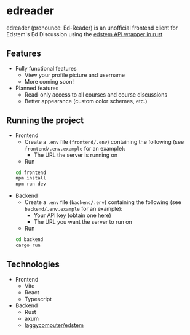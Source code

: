 # edreader

edreader (pronounce: Ed-Reader) is an unofficial frontend client for Edstem's Ed Discussion using the [edstem API wrapper in rust](https://github.com/laggycomputer/edstem)

## Features
- Fully functional features
    - View your profile picture and username
    - More coming soon!
- Planned features
    - Read-only access to all courses and course discussions
    - Better appearance (custom color schemes, etc.)

## Running the project
- Frontend
    - Create a `.env` file (`frontend/.env`) containing the following (see `frontend/.env.example` for an example):
        - The URL the server is running on
    - Run
    ```sh
    cd frontend
    npm install
    npm run dev
    ```
- Backend
    - Create a `.env` file (`backend/.env`) containing the following (see `backend/.env.example` for an example):
        - Your API key (obtain one [here](https://edstem.org/us/settings/api-tokens))
        - The URL you want the server to run on
    - Run
    ```sh
    cd backend
    cargo run
    ```

## Technologies
- Frontend
    - Vite
    - React
    - Typescript
- Backend
    - Rust
    - axum
    - [laggycomputer/edstem](https://github.com/laggycomputer/edstem)
